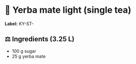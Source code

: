 # 🌱 Yerba mate light (single tea)

**Label:** KY-ST-

## ⚖ Ingredients (3.25 L)

* 100 g sugar
* 25 g yerba mate
